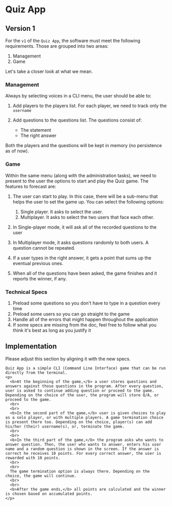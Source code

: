 # Quiz App

## Version 1

For the `v1` of the `Quiz App`, the software must meet the following requirements. Those are grouped into two areas:

1. Management
1. Game

Let's take a closer look at what we mean.

### Management

Always by selecting voices in a CLI menu, the user should be able to:

1. Add players to the players list. For each player, we need to track only the `username`
1. Add questions to the questions list. The questions consist of:

    - The statement
    - The right answer

Both the players and the questions will be kept in memory (no persistence as of now).

### Game

Within the same menu (along with the administration tasks), we need to present to the user the options to start and play the Quiz game. The features to forecast are:

1. The user can start to play. In this case, there will be a sub-menu that helps the user to set the game up. You can select the following options:

    1. Single player. It asks to select the user.
    1. Multiplayer. It asks to select the two users that face each other.

1. In Single-player mode, it will ask all of the recorded questions to the user
1. In Multiplayer mode, it asks questions randomly to both users. A question cannot be repeated.
1. If a user types in the right answer, it gets a point that sums up the eventual previous ones.
1. When all of the questions have been asked, the game finishes and it reports the winner, if any.

### Technical Specs

1. Preload some questions so you don't have to type in a question every time
1. Preload some users so you can go straight to the game
1. Handle all of the errors that might happen throughout the application
1. If some specs are missing from the doc, feel free to follow what you think it's best as long as you justify it

## Implementation

Please adjust this section by aligning it with the new specs.

```
Quiz App is a simple CLI (Command Line Interface) game that can be run directly from the terminal.
<p>
  <b>At the beginning of the game,</b> a user stores questions and answers against those questions in the program. After every question, user is asked to continue adding question or proceed to the game. Depending on the choice of the user, the program will store Q/A, or proceed to the game.
  <br>
  <br>
  <b>In the second part of the game,</b> user is given choices to play as a solo player, or with multiple players. A game termination choice is present there too. Depending on the choice, player(s) can add his/her (their) username(s), or, terminate the game.
  <br>
  <br>
  <b>In the third part of the game,</b> the program asks who wants to answer question. Then, the user who wants to answer, enters his user name and a random question is shown in the screen. If the answer is correct he receives 10 points. For every correct answer, the user is rewarded with 10 points.
  <br>
  <br>
  The game termination option is always there. Depending on the choice, the game will continue.
  <br>
  <br>
  <b>After the game ends,</b> all points are calculated and the winner is chosen based on accumulated points.
</p>
```
